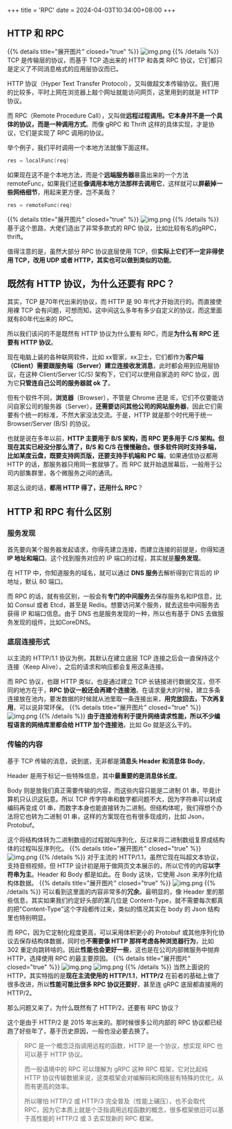 +++
title = 'RPC'
date = 2024-04-03T10:34:00+08:00
+++

## HTTP 和 RPC
{{% details title="展开图片" closed="true" %}}
![img.png](/images/cs/network/RPC-1.png)
{{% /details %}}
TCP 是传输层的协议，而基于 TCP 造出来的 HTTP 和各类 RPC 协议，它们都只是定义了不同消息格式的应用层协议而已。

HTTP 协议（Hyper Text Transfer Protocol），又叫做超文本传输协议。我们用的比较多，平时上网在浏览器上敲个网址就能访问网页，这里用到的就是 HTTP 协议。

而 RPC（Remote Procedure Call），又叫做**远程过程调用。它本身并不是一个具体的协议，而是一种调用方式**。而像 gRPC 和 Thrift 这样的具体实现，才是协议，它们是实现了 RPC 调用的协议。

举个例子，我们平时调用一个本地方法就像下面这样。
```c
res = localFunc(req)
```
如果现在这不是个本地方法，而是个**远端服务器**暴露出来的一个方法 remoteFunc，如果我们还能**像调用本地方法那样去调用它**，这样就可以**屏蔽掉一些网络细节**，用起来更方便，岂不美哉？
```c
res = remoteFunc(req)
```
{{% details title="展开图片" closed="true" %}}
![img.png](/images/cs/network/RPC-2.png)
{{% /details %}}
基于这个思路，大佬们造出了非常多款式的 RPC 协议，比如比较有名的gRPC，thrift。

值得注意的是，虽然大部分 RPC 协议底层使用 TCP，但**实际上它们不一定非得使用 TCP，改用 UDP 或者 HTTP，其实也可以做到类似的功能**。

## 既然有 HTTP 协议，为什么还要有 RPC？
其实，TCP 是70年代出来的协议，而 HTTP 是 90 年代才开始流行的。而直接使用裸 TCP 会有问题，可想而知，这中间这么多年有多少自定义的协议，而这里面就有80年代出来的 RPC。

所以我们该问的不是既然有 HTTP 协议为什么要有 RPC，而是**为什么有 RPC 还要有 HTTP 协议**。

现在电脑上装的各种联网软件，比如 xx管家，xx卫士，它们都作为**客户端（Client）需要跟服务端（Server）建立连接收发消息**，此时都会用到应用层协议，在这种 Client/Server (C/S) 架构下，它们可以使用自家造的 RPC 协议，因为它**只管连自己公司的服务器就 ok 了**。

但有个软件不同，**浏览器**（Browser），不管是 Chrome 还是 IE，它们不仅要能访问自家公司的服务器（Server），**还需要访问其他公司的网站服务器**，因此它们需要有个统一的标准，不然大家没法交流。于是，HTTP 就是那个时代用于统一 Browser/Server (B/S) 的协议。

也就是说在多年以前，**HTTP 主要用于 B/S 架构，而 RPC 更多用于 C/S 架构。但现在其实已经没分那么清了，B/S 和 C/S 在慢慢融合。很多软件同时支持多端，比如某度云盘，既要支持网页版，还要支持手机端和 PC 端**，如果通信协议都用 HTTP 的话，那服务器只用同一套就够了。而 RPC 就开始退居幕后，一般用于公司内部集群里，各个微服务之间的通讯。

那这么说的话，**都用 HTTP 得了，还用什么 RPC**？
## HTTP 和 RPC 有什么区别
### 服务发现
首先要向某个服务器发起请求，你得先建立连接，而建立连接的前提是，你得知道 **IP 地址和端口**。这个找到服务对应的 IP 端口的过程，其实就是**服务发现**。

在 HTTP 中，你知道服务的域名，就可以通过 **DNS 服务**去解析得到它背后的 IP 地址，默认 80 端口。

而 RPC 的话，就有些区别，一般会有**专门的中间服务**去保存服务名和IP信息，比如 Consul 或者 Etcd，甚至是 Redis。想要访问某个服务，就去这些中间服务去获得 IP 和端口信息。由于 DNS 也是服务发现的一种，所以也有基于 DNS 去做服务发现的组件，比如CoreDNS。

### 底层连接形式
以主流的 HTTP/1.1 协议为例，其默认在建立底层 TCP 连接之后会一直保持这个连接（Keep Alive），之后的请求和响应都会复用这条连接。

而 RPC 协议，也跟 HTTP 类似，也是通过建立 TCP 长链接进行数据交互，但不同的地方在于，**RPC 协议一般还会再建个连接池**，在请求量大的时候，建立多条连接放在池内，要发数据的时候就从池里取一条连接出来，**用完放回去，下次再复用**，可以说非常环保。
{{% details title="展开图片" closed="true" %}}
![img.png](/images/cs/network/RPC-3.png)
{{% /details %}}
**由于连接池有利于提升网络请求性能，所以不少编程语言的网络库里都会给 HTTP 加个连接池**，比如 Go 就是这么干的。

### 传输的内容
基于 TCP 传输的消息，说到底，无非都是**消息头 Header 和消息体 Body**。

Header 是用于标记一些特殊信息，其中**最重要的是消息体长度**。

Body 则是放我们真正需要传输的内容，而这些内容只能是二进制 01 串，毕竟计算机只认识这玩意。所以 TCP 传字符串和数字都问题不大，因为字符串可以转成编码再变成 01 串，而数字本身也能直接转为二进制。但结构体呢，我们得想个办法将它也转为二进制 01 串，这样的方案现在也有很多现成的，比如 Json，Protobuf。

这个将结构体转为二进制数组的过程就叫序列化，反过来将二进制数组复原成结构体的过程叫反序列化。
{{% details title="展开图片" closed="true" %}}
![img.png](/images/cs/network/RPC-4.png)
{{% /details %}}
对于主流的 HTTP/1.1，虽然它现在叫超文本协议，支持音频视频，但 HTTP 设计初是用于做网页文本展示的，所以它传的内容**以字符串为主**。Header 和 Body 都是如此。在 Body 这块，它使用 Json 来序列化结构体数据。
{{% details title="展开图片" closed="true" %}}
![img.png](/images/cs/network/RPC-5.png)
{{% /details %}}
可以看到这里面的内容非常多的**冗余**。最明显的，像 Header 里的那些信息，其实如果我们约定好头部的第几位是 Content-Type，就不需要每次都真的把"Content-Type"这个字段都传过来，类似的情况其实在 body 的 Json 结构里也特别明显。

而 RPC，因为它定制化程度更高，可以采用体积更小的 Protobuf 或其他序列化协议去保存结构体数据，同时也**不需要像 HTTP 那样考虑各种浏览器行为**，比如 302 重定向跳转啥的。因此**性能也会更好一些**，这也是在公司内部微服务中抛弃 HTTP，选择使用 RPC 的最主要原因。
{{% details title="展开图片" closed="true" %}}
![img.png](/images/cs/network/RPC-6.png)
![img.png](/images/cs/network/RPC-7.png)
{{% /details %}}
当然上面说的 HTTP，其实特指的是**现在主流使用的 HTTP/1.1**，**HTTP/2** 在前者的基础上做了很多改进，所以**性能可能比很多 RPC 协议还要好**，甚至连 gRPC 底层都直接用的 HTTP/2。

那么问题又来了，为什么既然有了 HTTP/2，还要有 RPC 协议？

这个是由于 HTTP/2 是 2015 年出来的。那时候很多公司内部的 RPC 协议都已经跑了好些年了，基于历史原因，一般也没必要去换了。

> RPC 是一个概念泛指调用远程的函数，HTTP 是一个协议，想实现 RPC 也可以基于 HTTP 协议。
> 
> 而一般语境中的 RPC 可以理解为 gRPC 这种 RPC 框架，它对比起纯 HTTP 协议传输数据来说，这类框架会对编解码和网络层有特殊的优化，从而有更高的效率。
> 
> 所以哪怕 HTTP/2 或 HTTP/3 完全普及（性能上碾压），也不会取代 RPC，因为它本质上就是个泛指调用远程函数的概念，很多框架依旧可以基于高性能的 HTTP/2 或 3 去实现新的 RPC 框架。

